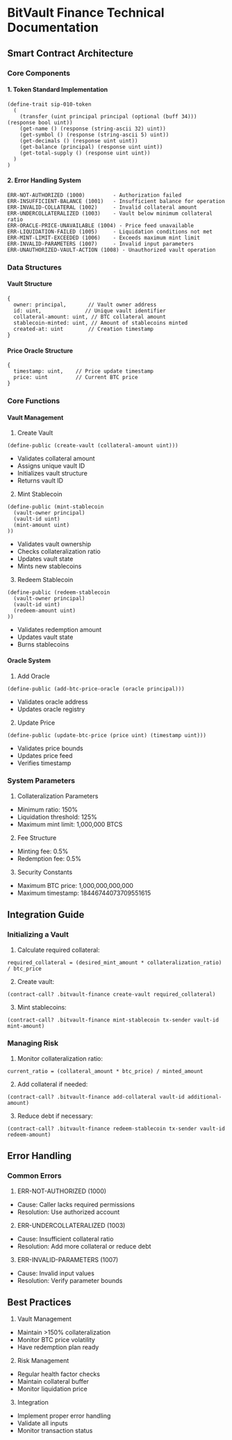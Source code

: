 # BitVault Finance Technical Documentation

## Smart Contract Architecture

### Core Components

#### 1. Token Standard Implementation

```clarity
(define-trait sip-010-token
  (
    (transfer (uint principal principal (optional (buff 34))) (response bool uint))
    (get-name () (response (string-ascii 32) uint))
    (get-symbol () (response (string-ascii 5) uint))
    (get-decimals () (response uint uint))
    (get-balance (principal) (response uint uint))
    (get-total-supply () (response uint uint))
  )
)
```

#### 2. Error Handling System

```clarity
ERR-NOT-AUTHORIZED (1000)         - Authorization failed
ERR-INSUFFICIENT-BALANCE (1001)   - Insufficient balance for operation
ERR-INVALID-COLLATERAL (1002)     - Invalid collateral amount
ERR-UNDERCOLLATERALIZED (1003)    - Vault below minimum collateral ratio
ERR-ORACLE-PRICE-UNAVAILABLE (1004) - Price feed unavailable
ERR-LIQUIDATION-FAILED (1005)     - Liquidation conditions not met
ERR-MINT-LIMIT-EXCEEDED (1006)    - Exceeds maximum mint limit
ERR-INVALID-PARAMETERS (1007)     - Invalid input parameters
ERR-UNAUTHORIZED-VAULT-ACTION (1008) - Unauthorized vault operation
```

### Data Structures

#### Vault Structure

```clarity
{
  owner: principal,       // Vault owner address
  id: uint,              // Unique vault identifier
  collateral-amount: uint, // BTC collateral amount
  stablecoin-minted: uint, // Amount of stablecoins minted
  created-at: uint        // Creation timestamp
}
```

#### Price Oracle Structure

```clarity
{
  timestamp: uint,    // Price update timestamp
  price: uint         // Current BTC price
}
```

### Core Functions

#### Vault Management

1. Create Vault

```clarity
(define-public (create-vault (collateral-amount uint)))
```

- Validates collateral amount
- Assigns unique vault ID
- Initializes vault structure
- Returns vault ID

2. Mint Stablecoin

```clarity
(define-public (mint-stablecoin
  (vault-owner principal)
  (vault-id uint)
  (mint-amount uint)
))
```

- Validates vault ownership
- Checks collateralization ratio
- Updates vault state
- Mints new stablecoins

3. Redeem Stablecoin

```clarity
(define-public (redeem-stablecoin
  (vault-owner principal)
  (vault-id uint)
  (redeem-amount uint)
))
```

- Validates redemption amount
- Updates vault state
- Burns stablecoins

#### Oracle System

1. Add Oracle

```clarity
(define-public (add-btc-price-oracle (oracle principal)))
```

- Validates oracle address
- Updates oracle registry

2. Update Price

```clarity
(define-public (update-btc-price (price uint) (timestamp uint)))
```

- Validates price bounds
- Updates price feed
- Verifies timestamp

### System Parameters

1. Collateralization Parameters

- Minimum ratio: 150%
- Liquidation threshold: 125%
- Maximum mint limit: 1,000,000 BTCS

2. Fee Structure

- Minting fee: 0.5%
- Redemption fee: 0.5%

3. Security Constants

- Maximum BTC price: 1,000,000,000,000
- Maximum timestamp: 18446744073709551615

## Integration Guide

### Initializing a Vault

1. Calculate required collateral:

```clarity
required_collateral = (desired_mint_amount * collateralization_ratio) / btc_price
```

2. Create vault:

```clarity
(contract-call? .bitvault-finance create-vault required_collateral)
```

3. Mint stablecoins:

```clarity
(contract-call? .bitvault-finance mint-stablecoin tx-sender vault-id mint-amount)
```

### Managing Risk

1. Monitor collateralization ratio:

```clarity
current_ratio = (collateral_amount * btc_price) / minted_amount
```

2. Add collateral if needed:

```clarity
(contract-call? .bitvault-finance add-collateral vault-id additional-amount)
```

3. Reduce debt if necessary:

```clarity
(contract-call? .bitvault-finance redeem-stablecoin tx-sender vault-id redeem-amount)
```

## Error Handling

### Common Errors

1. ERR-NOT-AUTHORIZED (1000)

- Cause: Caller lacks required permissions
- Resolution: Use authorized account

2. ERR-UNDERCOLLATERALIZED (1003)

- Cause: Insufficient collateral ratio
- Resolution: Add more collateral or reduce debt

3. ERR-INVALID-PARAMETERS (1007)

- Cause: Invalid input values
- Resolution: Verify parameter bounds

## Best Practices

1. Vault Management

- Maintain >150% collateralization
- Monitor BTC price volatility
- Have redemption plan ready

2. Risk Management

- Regular health factor checks
- Maintain collateral buffer
- Monitor liquidation price

3. Integration

- Implement proper error handling
- Validate all inputs
- Monitor transaction status
